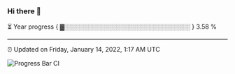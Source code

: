 ### Hi there 👋

⏳ Year progress { ▓░░░░░░░░░░░░░░░░░░░░░░░░░░░░░ } 3.58 %

---

⏰ Updated on Friday, January 14, 2022, 1:17 AM UTC

![Progress Bar CI](https://github.com/arthurbuhl/arthurbuhl/workflows/Progress%20Bar%20CI/badge.svg)

